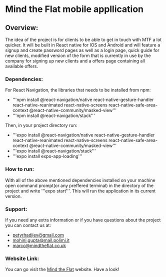 # Mind the Flat mobile appllication

## Overview:
The idea of the project is for clients to be able to get in touch with MTF a lot quicker. It will be built in React native for IOS and Android and will feature a signup and create password pages as well as a login page, quick guide for new clients, modified version of the form that is 
currently in use by the company for signing up new clients and a offers page containing all available offers.

### Dependencies:
For React Navigation, the libraries that needs to be installed from npm:
- '''npm install @react-navigation/native react-native-gesture-handler react-native-reanimated react-native-screens react-native-safe-area-context @react-native-community/masked-view'''
- '''npm install @react-navigation/stack'''

Then, in your project directory run:
- '''expo install @react-navigation/native react-native-gesture-handler react-native-reanimated react-native-screens react-native-safe-area-context @react-native-community/masked-view'''
- '''expo install @react-navigation/stack'''
- '''expo install expo-app-loading'''

### How to run:
With all of the above mentioned dependencies installed on your machine open command prompt(or any preffered terminal) in the directory of the 
project and write '''expo start'''. This will run the application in its current version.

### Support:
If you need any extra information or if you have questions about the project you can contact us at:
- petyrhadjiev@gmail.com
- mohini.gupta@mail.polimi.it
- marco@mindtheflat.co.uk

### Website Link:
You can go visit the [Mind the Flat](https://www.mindtheflat.co.uk/) website. Have a look!
